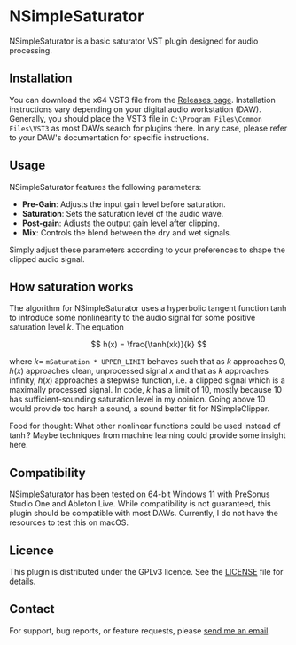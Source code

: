 # NSimpleSaturator

NSimpleSaturator is a basic saturator VST plugin designed for audio processing.

## Installation

You can download the x64 VST3 file from the [Releases page](https://github.com/noahdominic/NSimpleSaturator/releases).  Installation instructions vary depending on your digital audio workstation&nbsp;(DAW).  Generally, you should place the VST3 file in `C:\Program Files\Common Files\VST3` as most DAWs search for plugins there.  In any case, please refer to your DAW's documentation for specific instructions.

## Usage

NSimpleSaturator features the following parameters:

- **Pre-Gain**: Adjusts the input gain level before saturation.
- **Saturation**: Sets the saturation level of the audio wave.
- **Post-gain**: Adjusts the output gain level after clipping.
- **Mix**: Controls the blend between the dry and wet signals.

Simply adjust these parameters according to your preferences to shape the clipped audio signal.

## How saturation works

The algorithm for NSimpleSaturator uses a hyperbolic tangent function $\tanh$ to introduce some nonlinearity to the audio signal for some positive saturation level $k$. The equation 

$$ h(x) = \frac{\tanh(xk)}{k} $$

where $k=$ `mSaturation * UPPER_LIMIT` behaves such that as $k$ approaches $0$, $h(x)$ approaches clean, unprocessed signal $x$ and that as $k$ approaches infinity, $h(x)$ approaches a stepwise function, i.e. a clipped signal which is a maximally processed signal.  In code, $k$ has a limit of 10, mostly because 10 has sufficient-sounding saturation level in my opinion.  Going above 10 would provide too harsh a sound, a sound better fit for NSimpleClipper.

Food for thought: What other nonlinear functions could be used instead of $\tanh$?  Maybe techniques from machine learning could provide some insight here.

## Compatibility

NSimpleSaturator has been tested on 64-bit Windows 11 with PreSonus Studio One and Ableton Live.  While compatibility is not guaranteed, this plugin should be compatible with most DAWs.  Currently, I do not have the resources to test this on macOS.

## Licence

This plugin is distributed under the GPLv3 licence.  See the [LICENSE](https://github.com/noahdominic/NSimpleSaturator/LICENSE.txt) file for details.

## Contact

For support, bug reports, or feature requests, please [send me an email](mailto:noah@noahdominic.com).
